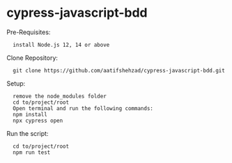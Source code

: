 # cypress-javascript-bdd

Pre-Requisites:

      install Node.js 12, 14 or above
      
Clone Repository:

      git clone https://github.com/aatifshehzad/cypress-javascript-bdd.git
      

Setup:

      remove the node_modules folder
      cd to/project/root
      Open terminal and run the following commands:
      npm install
      npx cypress open
      
Run the script:

      cd to/project/root
      npm run test
